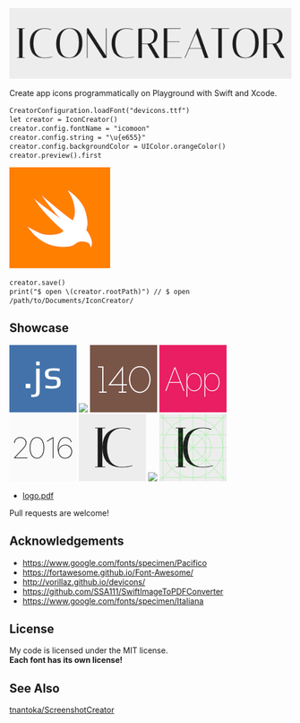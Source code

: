 ![](/logo.png)

Create app icons programmatically on Playground with Swift and Xcode.

```
CreatorConfiguration.loadFont("devicons.ttf")
let creator = IconCreator()
creator.config.fontName = "icomoon"
creator.config.string = "\u{e655}"
creator.config.backgroundColor = UIColor.orangeColor()
creator.preview().first
```

![](/swift.png)

```
creator.save()
print("$ open \(creator.rootPath)") // $ open /path/to/Documents/IconCreator/
```
## Showcase

[![](/showcase/jsanywhere.png)](http://javascriptanywhere.net/)
[![](http://edhita.bornneet.com/assets/logo.png)](http://edhita.bornneet.com/)
[![](/showcase/140note.png)](http://www.140note.com/)
[![](https://raw.githubusercontent.com/tnantoka/AppBoard/master/AppBoard/Assets.xcassets/AppIcon.appiconset/icon120.png)](https://github.com/tnantoka/AppBoard)
[![](/showcase/remaining.png)](http://remaining.bornneet.com/)
[![](/showcase/iconcreator.png)](/showcase/iconcreator.png)
![](/showcase/icon.png)
![](/showcase/grid.png)

- [logo.pdf](/logo.pdf)

Pull requests are welcome!

## Acknowledgements

- https://www.google.com/fonts/specimen/Pacifico
- https://fortawesome.github.io/Font-Awesome/
- http://vorillaz.github.io/devicons/
- https://github.com/SSA111/SwiftImageToPDFConverter
- https://www.google.com/fonts/specimen/Italiana

## License

My code is licensed under the MIT license.  
**Each font has its own license!**

## See Also

[tnantoka/ScreenshotCreator](https://github.com/tnantoka/ScreenshotCreator)
